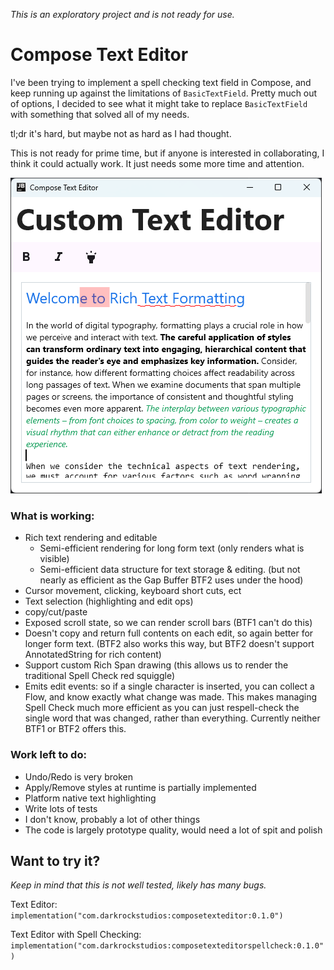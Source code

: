 _This is an exploratory project and is not ready for use._

# Compose Text Editor

I've been trying to implement a spell checking text field in Compose, and keep running up against
the limitations of `BasicTextField`. Pretty much out of options, I decided to see what it might take
to replace `BasicTextField` with something that solved all of my needs.

tl;dr it's hard, but maybe not as hard as I had thought.

This is not ready for prime time, but if anyone is interested in collaborating, I think it could
actually work. It just needs some more time and attention.

![sample_screenshot_00.png](sample_screenshot_00.png)

### What is working:

- Rich text rendering and editable
  - Semi-efficient rendering for long form text (only renders what is visible)
  - Semi-efficient data structure for text storage & editing. (but not nearly as efficient as the
    Gap Buffer BTF2 uses under the hood)
- Cursor movement, clicking, keyboard short cuts, ect
- Text selection (highlighting and edit ops)
- copy/cut/paste
- Exposed scroll state, so we can render scroll bars (BTF1 can't do this)
- Doesn't copy and return full contents on each edit, so again better for longer form text. (BTF2
  also works this way, but BTF2 doesn't support AnnotatedString for rich content)
- Support custom Rich Span drawing (this allows us to render the traditional Spell Check red
  squiggle)
- Emits edit events: so if a single character is inserted, you can collect a Flow, and know exactly
  what change was made. This makes managing Spell Check much more efficient as you can just
  respell-check the single word that was changed, rather than everything. Currently neither BTF1 or
  BTF2 offers this.

### Work left to do:

- Undo/Redo is very broken
- Apply/Remove styles at runtime is partially implemented
- Platform native text highlighting
- Write lots of tests
- I don't know, probably a lot of other things
- The code is largely prototype quality, would need a lot of spit and polish

## Want to try it?

_Keep in mind that this is not well tested, likely has many bugs._

Text Editor:
`implementation("com.darkrockstudios:composetexteditor:0.1.0")`

Text Editor with Spell Checking:
`implementation("com.darkrockstudios:composetexteditorspellcheck:0.1.0")`
